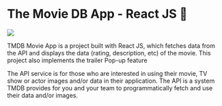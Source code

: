 # The Movie DB App - React JS 🚀

<img src="https://github.com/Subhampreet/TMDB-Movie-App-ReactJS/blob/main/public/header-docs.png?raw=true">

TMDB Movie App is a project built with React JS, which fetches data from the API and displays the data (rating, description, etc) of the movie. This project also implements the trailer Pop-up feature

The API service is for those who are interested in using their movie, TV show or actor images and/or data in their application. The API is a system TMDB provides for you and your team to programmatically fetch and use their data and/or images.
